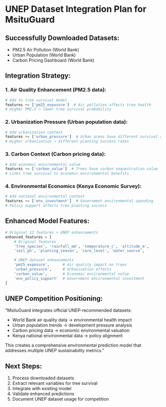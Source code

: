 # UNEP Dataset Integration Plan for MsituGuard

## Successfully Downloaded Datasets:
- PM2.5 Air Pollution (World Bank)
- Urban Population (World Bank)
- Carbon Pricing Dashboard (World Bank)

## Integration Strategy:

### 1. Air Quality Enhancement (PM2.5 data):
```python
# Add to tree survival model
features += ['pm25_exposure']  # Air pollution affects tree health
# Higher PM2.5 → lower tree survival probability
```

### 2. Urbanization Pressure (Urban population data):
```python
# Add urbanization context
features += ['urban_pressure']  # Urban areas have different survival rates
# Higher urbanization → different planting success rates
```

### 3. Carbon Context (Carbon pricing data):
```python
# Add economic environmental value
features += ['carbon_value']  # Trees have carbon sequestration value
# Links tree survival to economic environmental benefits
```

### 4. Environmental Economics (Kenya Economic Survey):
```python
# Add national environmental context
features += ['env_investment']  # Government environmental spending
# Policy support affects tree planting success
```

## Enhanced Model Features:
```python
# Original 13 features + UNEP enhancements
enhanced_features = [
    # Original features
    'tree_species', 'rainfall_mm', 'temperature_c', 'altitude_m',
    'soil_ph', 'planting_season', 'care_level', 'water_source',
    
    # UNEP dataset enhancements
    'pm25_exposure',      # Air quality impact on trees
    'urban_pressure',     # Urbanization effects
    'carbon_value',       # Economic environmental value
    'env_policy_support'  # Government environmental investment
]
```

## UNEP Competition Positioning:
"MsituGuard integrates official UNEP-recommended datasets:
- World Bank air quality data → environmental health impact
- Urban population trends → development pressure analysis  
- Carbon pricing data → economic environmental valuation
- Kenya national environmental data → policy alignment

This creates a comprehensive environmental prediction model that addresses multiple UNEP sustainability metrics."

## Next Steps:
1. Process downloaded datasets
2. Extract relevant variables for tree survival
3. Integrate with existing model
4. Validate enhanced predictions
5. Document UNEP dataset usage for competition
